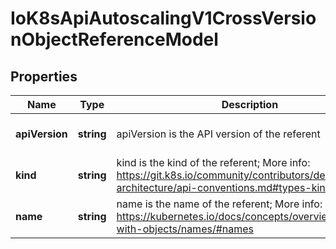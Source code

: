 # IoK8sApiAutoscalingV1CrossVersionObjectReferenceModel

## Properties

Name | Type | Description | Notes
------------ | ------------- | ------------- | -------------
**apiVersion** | **string** | apiVersion is the API version of the referent | [optional] [default to undefined]
**kind** | **string** | kind is the kind of the referent; More info: https://git.k8s.io/community/contributors/devel/sig-architecture/api-conventions.md#types-kinds | [default to undefined]
**name** | **string** | name is the name of the referent; More info: https://kubernetes.io/docs/concepts/overview/working-with-objects/names/#names | [default to undefined]


